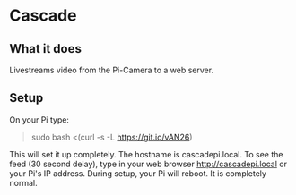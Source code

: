 # Cascade

## What it does
Livestreams video from the Pi-Camera to a web server.

## Setup
On your Pi type:

> sudo bash <(curl -s -L https://git.io/vAN26)

This will set it up completely. The hostname is cascadepi.local. To see the feed (30 second delay), type in your web browser http://cascadepi.local or your Pi's IP address.
During setup, your Pi will reboot. It is completely normal.
